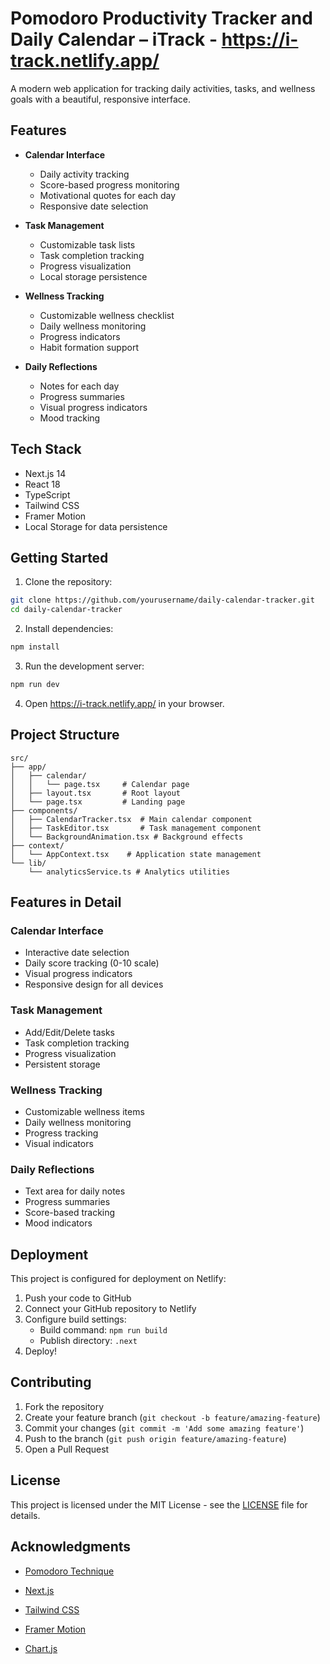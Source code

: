 # Pomodoro Productivity Tracker and Daily Calendar – iTrack -  https://i-track.netlify.app/  

A modern web application for tracking daily activities, tasks, and wellness goals with a beautiful, responsive interface.

## Features

- **Calendar Interface**
  - Daily activity tracking
  - Score-based progress monitoring
  - Motivational quotes for each day
  - Responsive date selection

- **Task Management**
  - Customizable task lists
  - Task completion tracking
  - Progress visualization
  - Local storage persistence

- **Wellness Tracking**
  - Customizable wellness checklist
  - Daily wellness monitoring
  - Progress indicators
  - Habit formation support

- **Daily Reflections**
  - Notes for each day
  - Progress summaries
  - Visual progress indicators
  - Mood tracking

## Tech Stack

- Next.js 14
- React 18
- TypeScript
- Tailwind CSS
- Framer Motion
- Local Storage for data persistence

## Getting Started

1. Clone the repository:
```bash
git clone https://github.com/yourusername/daily-calendar-tracker.git
cd daily-calendar-tracker
```

2. Install dependencies:
```bash
npm install
```

3. Run the development server:
```bash
npm run dev
```

4. Open https://i-track.netlify.app/  in your browser.

## Project Structure

```
src/
├── app/
│   ├── calendar/
│   │   └── page.tsx     # Calendar page
│   ├── layout.tsx       # Root layout
│   └── page.tsx         # Landing page
├── components/
│   ├── CalendarTracker.tsx  # Main calendar component
│   ├── TaskEditor.tsx       # Task management component
│   └── BackgroundAnimation.tsx # Background effects
├── context/
│   └── AppContext.tsx    # Application state management
└── lib/
    └── analyticsService.ts # Analytics utilities
```

## Features in Detail

### Calendar Interface
- Interactive date selection
- Daily score tracking (0-10 scale)
- Visual progress indicators
- Responsive design for all devices

### Task Management
- Add/Edit/Delete tasks
- Task completion tracking
- Progress visualization
- Persistent storage

### Wellness Tracking
- Customizable wellness items
- Daily wellness monitoring
- Progress tracking
- Visual indicators

### Daily Reflections
- Text area for daily notes
- Progress summaries
- Score-based tracking
- Mood indicators

## Deployment

This project is configured for deployment on Netlify:

1. Push your code to GitHub
2. Connect your GitHub repository to Netlify
3. Configure build settings:
   - Build command: `npm run build`
   - Publish directory: `.next`
4. Deploy!

## Contributing

1. Fork the repository
2. Create your feature branch (`git checkout -b feature/amazing-feature`)
3. Commit your changes (`git commit -m 'Add some amazing feature'`)
4. Push to the branch (`git push origin feature/amazing-feature`)
5. Open a Pull Request

## License

This project is licensed under the MIT License - see the [LICENSE](LICENSE) file for details.

## Acknowledgments

- [Pomodoro Technique](https://francescocirillo.com/pages/pomodoro-technique)
- [Next.js](https://nextjs.org/)
- [Tailwind CSS](https://tailwindcss.com/)
- [Framer Motion](https://www.framer.com/motion/)

- [Chart.js](https://www.chartjs.org/) 

